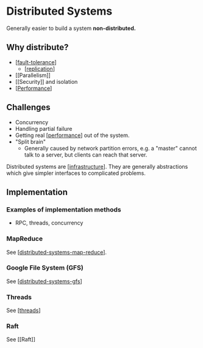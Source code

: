 # Distributed Systems

Generally easier to  build a system **non-distributed.**

## Why distribute?
- [[fault-tolerance]]
  - [[replication]]
- [[Parallelism]]
- [[Security]] and isolation
- [[Performance]]
## Challenges
- Concurrency
- Handling partial failure
- Getting real [[performance]] out of the system.
- "Split brain"
  - Generally caused by network partition errors, e.g. a "master" cannot talk to a server, but clients can reach that server.

Distributed systems are [[infrastructure]]. They are generally abstractions
which give simpler interfaces to complicated problems. 

## Implementation

### Examples of implementation methods
- RPC, threads, concurrency

### MapReduce

See [[distributed-systems-map-reduce]].

### Google File System (GFS)

See [[distributed-systems-gfs]]

### Threads

See [[threads]]

### Raft

See [[Raft]]

[//begin]: # "Autogenerated link references for markdown compatibility"
[fault-tolerance]: fault-tolerance "Fault Tolerance"
[replication]: replication "Replication"
[performance]: performance "Performance"
[infrastructure]: infrastructure "Infrastructure"
[distributed-systems-map-reduce]: distributed-systems-map-reduce "Map Reduce"
[distributed-systems-gfs]: distributed-systems-gfs "distributed-systems-gfs"
[threads]: threads "Threads"
[distributed-systems-raft]: distributed-systems-raft "Raft"
[//end]: # "Autogenerated link references"